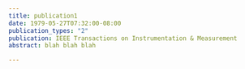 ```yaml
---
title: publication1
date: 1979-05-27T07:32:00-08:00
publication_types: "2"
publication: IEEE Transactions on Instrumentation & Measurement
abstract: blah blah blah

---
```

